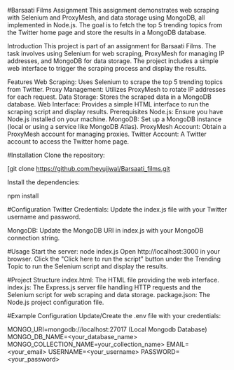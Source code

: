 #Barsaati Films Assignment
This assignment demonstrates web scraping with Selenium and ProxyMesh, and data storage using MongoDB, all implemented in Node.js. The goal is to fetch the top 5 trending topics from the Twitter home page and store the results in a MongoDB database.


Introduction
This project is part of an assignment for Barsaati Films. The task involves using Selenium for web scraping, ProxyMesh for managing IP addresses, and MongoDB for data storage. The project includes a simple web interface to trigger the scraping process and display the results.

Features
Web Scraping: Uses Selenium to scrape the top 5 trending topics from Twitter.
Proxy Management: Utilizes ProxyMesh to rotate IP addresses for each request.
Data Storage: Stores the scraped data in a MongoDB database.
Web Interface: Provides a simple HTML interface to run the scraping script and display results.
Prerequisites
Node.js: Ensure you have Node.js installed on your machine.
MongoDB: Set up a MongoDB instance (local or using a service like MongoDB Atlas).
ProxyMesh Account: Obtain a ProxyMesh account for managing proxies.
Twitter Account: A Twitter account to access the Twitter home page.

#Installation
Clone the repository:

[git clone https://github.com/heyujjwal/Barsaati_films.git

Install the dependencies:

npm install

#Configuration
Twitter Credentials: Update the index.js file with your Twitter username and password.

MongoDB: Update the MongoDB URI in index.js with your MongoDB connection string.

#Usage
Start the server:
node index.js
Open http://localhost:3000 in your browser.
Click the "Click here to run the script" button under the Trending Topic to run the Selenium script and display the results.

#Project Structure
index.html: The HTML file providing the web interface.
index.js: The Express.js server file handling HTTP requests and the Selenium script for web scraping and data storage.
package.json: The Node.js project configuration file.


#Example Configuration
Update/Create the .env file with your credentials:


MONGO_URI=mongodb://localhost:27017   (Local Mongodb Database)
MONGO_DB_NAME=<your_database_name>
MONGO_COLLECTION_NAME=your_collection_name>
EMAIL=<your_email>
USERNAME=<your_username>
PASSWORD=<your_password>
